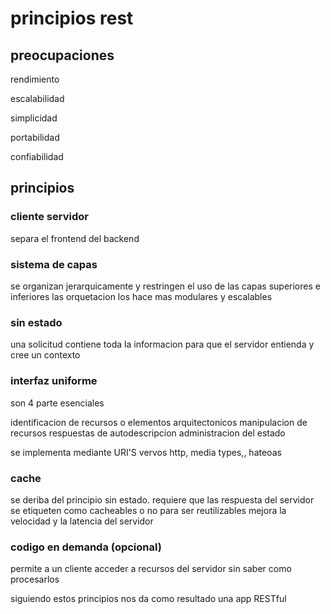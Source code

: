 # principios rest

## preocupaciones

rendimiento

escalabilidad

simplicidad

portabilidad

confiabilidad

## principios

### cliente servidor

separa el frontend del backend

### sistema de capas

se organizan jerarquicamente y restringen el uso de las capas superiores e inferiores
las orquetacion los hace mas modulares y escalables

### sin estado

una solicitud contiene toda la informacion para que el servidor entienda y cree un contexto

### interfaz uniforme

son 4 parte esenciales

identificacion de recursos o elementos arquitectonicos
manipulacion de recursos
respuestas de autodescripcion
administracion del estado

se implementa mediante URI'S vervos http, media types,, hateoas

### cache

se deriba del principio sin estado. requiere que las respuesta del servidor
se etiqueten como cacheables o no para ser reutilizables
mejora la velocidad y la latencia del servidor

### codigo en demanda (opcional)

permite a un cliente acceder a recursos del servidor sin saber como procesarlos

siguiendo estos principios nos da como resultado una app RESTful
